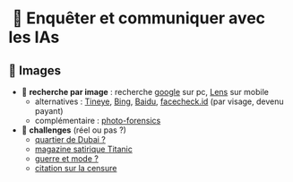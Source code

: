 #  🔎 Enquêter et communiquer avec les IAs

## 📸 Images

 - 🧰 **recherche par image** : recherche [google](https://www.google.com/) sur pc, [Lens](https://lens.google/) sur mobile
	 - alternatives : [Tineye](https://tineye.com/), [Bing](https://www.bing.com/), [Baidu](http://www.baidu.com/), [facecheck.id](https://facecheck.id/) (par visage, devenu payant)
	 - complémentaire : [photo-forensics](https://29a.ch/photo-forensics)
- 🎯 **challenges** (réel ou pas ?)
	- [quartier de Dubai ?](https://x.com/Rainmaker1973/status/1705205661498286294)
	- [magazine satirique Titanic](https://x.com/TribunePop23/status/1764903090313138641) 
	- [guerre et mode ?](https://x.com/PAMartin111/status/1764607064263782845)
	- [citation sur la censure](https://x.com/FredC4D/status/1759157401368793399)








